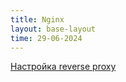 ```yaml
---
title: Nginx
layout: base-layout
time: 29-06-2024
---
```


[Настройка reverse proxy](/wiki/docs/nginx/reverse-proxy)

